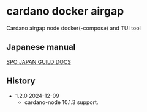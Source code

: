 # cardano docker airgap
Cardano airgap node docker(-compose) and TUI tool

## Japanese manual

[SPO JAPAN GUILD DOCS](https://e-frontier.systems/cardano/site/setup/docker-air-gap-guid/index.html)


## History

- 1.2.0 2024-12-09
    - cardano-node 10.1.3 support. 

